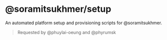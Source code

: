 # @soramitsukhmer/setup

An automated platform setup and provisioning scripts for @soramitsukhmer.

> Requested by @phuylai-oeung and @phyrumsk
